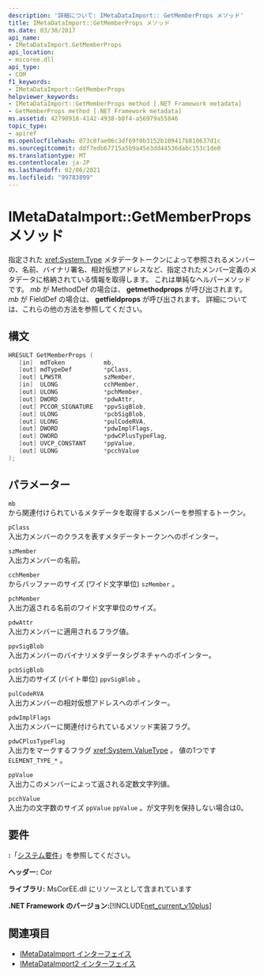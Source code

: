 ```yaml
---
description: '詳細について: IMetaDataImport:: GetMemberProps メソッド'
title: IMetaDataImport::GetMemberProps メソッド
ms.date: 03/30/2017
api_name:
- IMetaDataImport.GetMemberProps
api_location:
- mscoree.dll
api_type:
- COM
f1_keywords:
- IMetaDataImport::GetMemberProps
helpviewer_keywords:
- IMetaDataImport::GetMemberProps method [.NET Framework metadata]
- GetMemberProps method [.NET Framework metadata]
ms.assetid: 42790918-4142-4938-b8f4-a56979a55846
topic_type:
- apiref
ms.openlocfilehash: 073c8fae06c3df69f0b3152b109417b818637d1c
ms.sourcegitcommit: ddf7edb67715a5b9a45e3dd44536dabc153c1de0
ms.translationtype: MT
ms.contentlocale: ja-JP
ms.lasthandoff: 02/06/2021
ms.locfileid: "99783899"
---
```

# <a name="imetadataimportgetmemberprops-method"></a>IMetaDataImport::GetMemberProps メソッド

指定された <xref:System.Type> メタデータトークンによって参照されるメンバーの、名前、バイナリ署名、相対仮想アドレスなど、指定されたメンバー定義のメタデータに格納されている情報を取得します。 これは単純なヘルパーメソッドです。 *mb* が MethodDef の場合は、 **getmethodprops** が呼び出されます。 *mb* が FieldDef の場合は、 **getfieldprops** が呼び出されます。 詳細については、これらの他の方法を参照してください。
  
## <a name="syntax"></a>構文  
  
```cpp  
HRESULT GetMemberProps (  
   [in]  mdToken           mb,
   [out] mdTypeDef         *pClass,  
   [out] LPWSTR            szMember,
   [in]  ULONG             cchMember,
   [out] ULONG             *pchMember,
   [out] DWORD             *pdwAttr,  
   [out] PCCOR_SIGNATURE   *ppvSigBlob,
   [out] ULONG             *pcbSigBlob,
   [out] ULONG             *pulCodeRVA,
   [out] DWORD             *pdwImplFlags,
   [out] DWORD             *pdwCPlusTypeFlag,
   [out] UVCP_CONSTANT     *ppValue,  
   [out] ULONG             *pcchValue  
);  
```  
  
## <a name="parameters"></a>パラメーター  

 `mb`  
 から関連付けられているメタデータを取得するメンバーを参照するトークン。  
  
 `pClass`  
 入出力メンバーのクラスを表すメタデータトークンへのポインター。  
  
 `szMember`  
 入出力メンバーの名前。  
  
 `cchMember`  
 からバッファーのサイズ (ワイド文字単位) `szMember` 。  
  
 `pchMember`  
 入出力返される名前のワイド文字単位のサイズ。  
  
 `pdwAttr`  
 入出力メンバーに適用されるフラグ値。  
  
 `ppvSigBlob`  
 入出力メンバーのバイナリメタデータシグネチャへのポインター。  
  
 `pcbSigBlob`  
 入出力のサイズ (バイト単位) `ppvSigBlob` 。  
  
 `pulCodeRVA`  
 入出力メンバーの相対仮想アドレスへのポインター。  
  
 `pdwImplFlags`  
 入出力メンバーに関連付けられているメソッド実装フラグ。  
  
 `pdwCPlusTypeFlag`  
 入出力をマークするフラグ <xref:System.ValueType> 。 値の1つです `ELEMENT_TYPE_*` 。
  
 `ppValue`  
 入出力このメンバーによって返される定数文字列値。  
  
 `pcchValue`  
 入出力の文字数のサイズ `ppValue` `ppValue` 。が文字列を保持しない場合は0。  
  
## <a name="requirements"></a>要件  

 **:**「[システム要件](../../get-started/system-requirements.md)」を参照してください。  
  
 **ヘッダー:** Cor  
  
 **ライブラリ:** MsCorEE.dll にリソースとして含まれています  
  
 **.NET Framework のバージョン:**[!INCLUDE[net_current_v10plus](../../../../includes/net-current-v10plus-md.md)]  
  
## <a name="see-also"></a>関連項目

- [IMetaDataImport インターフェイス](imetadataimport-interface.md)
- [IMetaDataImport2 インターフェイス](imetadataimport2-interface.md)
